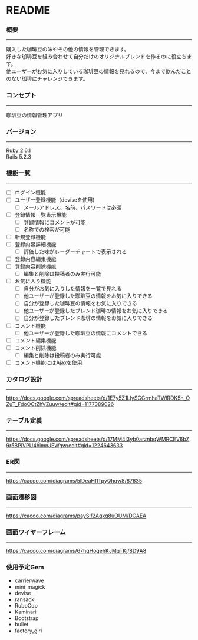# README

### 概要
***
購入した珈琲豆の味やその他の情報を管理できます。<br>
好きな珈琲豆を組み合わせて自分だけのオリジナルブレンドを作るのに役立ちます。<br>
他ユーザーがお気に入りしている珈琲豆の情報を見れるので、今まで飲んだことのない珈琲にチャレンジできます。

### コンセプト
***
珈琲豆の情報管理アプリ

### バージョン
***
Ruby 2.6.1<br>
Rails 5.2.3

### 機能一覧
***
- [ ] ログイン機能
- [ ] ユーザー登録機能（deviseを使用)
    - [ ] メールアドレス、名前、パスワードは必須
- [ ] 登録情報一覧表示機能
    - [ ] 登録情報にコメントが可能
    - [ ] 名称での検索が可能
- [ ] 新規登録機能
- [ ] 登録内容詳細機能
    - [ ] 評価した味がレーダーチャートで表示される
- [ ] 登録内容編集機能
- [ ] 登録内容削除機能
    - [ ] 編集と削除は投稿者のみ実行可能
- [ ] お気に入り機能
    - [ ] 自分がお気に入りした情報を一覧で見れる
    - [ ] 他ユーザーが登録した珈琲豆の情報をお気に入りできる
    - [ ] 自分が登録した珈琲豆の情報をお気に入りできる
    - [ ] 他ユーザーが登録したブレンド珈琲の情報をお気に入りできる
    - [ ] 自分が登録したブレンド珈琲の情報をお気に入りできる
- [ ] コメント機能
    - [ ] 他ユーザーが登録した珈琲豆の情報にコメントできる
- [ ] コメント編集機能
- [ ] コメント削除機能
    - [ ] 編集と削除は投稿者のみ実行可能
- [ ] コメント機能にはAjaxを使用

### カタログ設計
***
https://docs.google.com/spreadsheets/d/1E7y5Z1LIySGGrmhaTWlRDK5h_OZuT_FdoOCtZhVZuuw/edit#gid=1177389026

### テーブル定義
***
https://docs.google.com/spreadsheets/d/17MM4I3yb0arznbqWMRCEV6bZ9r5BPIVPU4himnJEWgw/edit#gid=1224643633

### ER図
***
https://cacoo.com/diagrams/5lDeaHfITpyQhqw8/87635

### 画面遷移図
***
https://cacoo.com/diagrams/paySif2Aqxq8uOUM/DCAEA

### 画面ワイヤーフレーム
***
https://cacoo.com/diagrams/67hqHoqehKJMqTKj/8D9A8

### 使用予定Gem
* carrierwave
* mini_magick
* devise
* ransack
* RuboCop
* Kaminari
* Bootstrap
* bullet
* factory_girl
